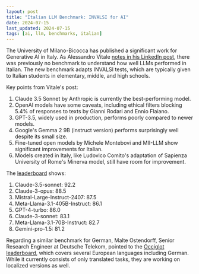```yaml
---
layout: post
title: "Italian LLM Benchmark: INVALSI for AI"
date: 2024-07-15
last_updated: 2024-07-15
tags: [ai, llm, benchmarks, italian]
---
```


The University of Milano-Bicocca has published a significant work for Generative AI in Italy. As Alessandro Vitale [notes in his LinkedIn post](https://www.linkedin.com/posts/alessandrovitale_luniversit%C3%A0-degli-studi-di-milano-bicocca-activity-7218616180608028673-eZhr), there was previously no benchmark to understand how well LLMs performed in Italian. The new benchmark adapts INVALSI tests, which are typically given to Italian students in elementary, middle, and high schools.

Key points from Vitale's post:

1. Claude 3.5 Sonnet by Anthropic is currently the best-performing model.
2. OpenAI models have some caveats, including ethical filters blocking 5.4% of responses to texts by Gianni Rodari and Ennio Flaiano.
3. GPT-3.5, widely used in production, performs poorly compared to newer models.
4. Google's Gemma 2 9B (instruct version) performs surprisingly well despite its small size.
5. Fine-tuned open models by Michele Montebovi and MII-LLM show significant improvements for Italian.
6. Models created in Italy, like Ludovico Comito's adaptation of Sapienza University of Rome's Minerva model, still have room for improvement.

The [leaderboard](https://huggingface.co/spaces/Crisp-Unimib/INVALSIbenchmark) shows:

1. Claude-3.5-sonnet: 92.2
2. Claude-3-opus: 88.5
3. Mistral-Large-Instruct-2407: 87.5
4. Meta-Llama-3.1-405B-Instruct: 86.1
5. GPT-4-turbo: 86.0
6. Claude-3-sonnet: 83.1
7. Meta-Llama-3.1-70B-Instruct: 82.7
8. Gemini-pro-1.5: 81.2

Regarding a similar benchmark for German, Malte Ostendorff, Senior Research Engineer at Deutsche Telekom, pointed to the [Occiglot leaderboard](https://huggingface.co/spaces/occiglot/euro-llm-leaderboard), which covers several European languages including German. While it currently consists of only translated tasks, they are working on localized versions as well.